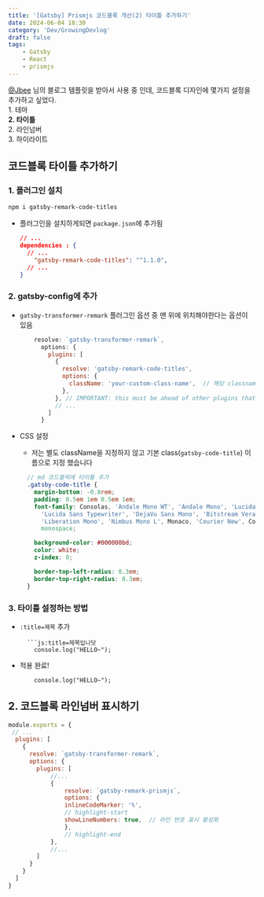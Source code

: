 ```yaml
---
title: '[Gatsby] Prismjs 코드블록 개선(2) 타이틀 추가하기'
date: 2024-06-04 18:30
category: 'Dev/GrowingDevlog'
draft: false
tags:
    - Gatsby
    - React
    - prismjs
---
```

<aside>
<a href="https://github.com/JaeYeopHan">@Jbee</a> 님의 블로그 템플릿을 받아서 사용 중 인데, 코드블록 디자인에 몇가지 설정을 추가하고 싶었다.  <br/>
1. 테마 <br/>
<b>2. 타이틀</b> <br/>
2. 라인넘버 <br/>
3. 하이라이트  <br/>
</aside>

## 코드블록 타이틀 추가하기
### 1. 플러그인 설치
  ```bash
  npm i gatsby-remark-code-titles
  ```

* 플러그인을 설치하게되면 `package.json`에 추가됨
  ```json:title=package.json
  // ...
  dependencies : {
    // ...
      "gatsby-remark-code-titles": "^1.1.0",
    // ...
  }
  ```

### 2. gatsby-config에 추가
* `gatsby-transformer-remark` 플러그인 옵션 중 맨 위에 위치해야한다는 옵션이 있음
  ```js:title=gatsby-config.js
      resolve: `gatsby-transformer-remark`,
        options: {
          plugins: [
            {
              resolve: 'gatsby-remark-code-titles',
              options: {
                className: 'your-custom-class-name',  // 해당 classname으로 css설정 가능!
              },
            }, // IMPORTANT: this must be ahead of other plugins that use code blocks
            // ...
          ]
        }
  ```

* CSS 설정
  * 저는 별도 className을 지정하지 않고 기본 class(`gatsby-code-title`) 이름으로 지정 했습니다

  ```css:title=style/code.scss
    // md 코드블럭에 타이틀 추가
    .gatsby-code-title {
      margin-bottom: -0.8rem;
      padding: 0.5em 1em 0.5em 1em;
      font-family: Consolas, 'Andale Mono WT', 'Andale Mono', 'Lucida Console',
        'Lucida Sans Typewriter', 'DejaVu Sans Mono', 'Bitstream Vera Sans Mono',
        'Liberation Mono', 'Nimbus Mono L', Monaco, 'Courier New', Courier,
        monospace;

      background-color: #000000bd;
      color: white;
      z-index: 0;

      border-top-left-radius: 0.3em;
      border-top-right-radius: 0.3em;
    }
  ```

### 3. 타이틀 설정하는 방법
* `:title=제목` 추가
  ```text
    ```js:title=제목입니닷
      console.log("HELLO~");
  ```
* 적용 완료!

  ```js:title=제목입니닷
      console.log("HELLO~");
  ```
## 2. 코드블록 라인넘버 표시하기

```js:title=gatsby-config.js
module.exports = {
 // ...
  plugins: [
    {
      resolve: `gatsby-transformer-remark`,
      options: {
        plugins: [
            //...
            {
                resolve: `gatsby-remark-prismjs`,
                options: {
                inlineCodeMarker: '%',
                // highlight-start
                showLineNumbers: true,  // 라인 번호 표시 활성화 
                },
                // highlight-end
            },
            //...
        ]
      }
    }
  ]
}
```
